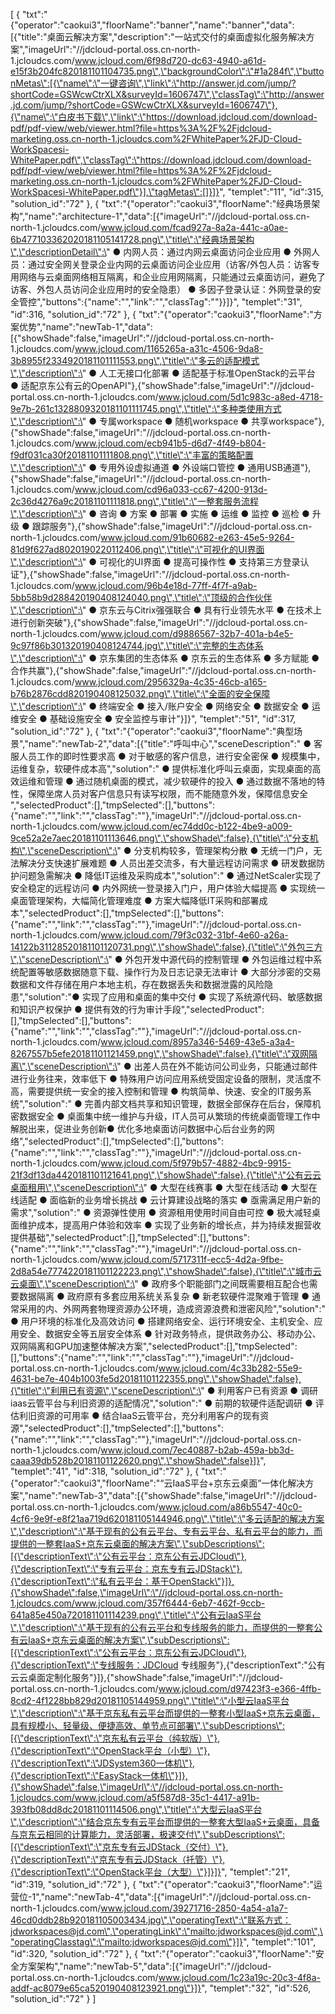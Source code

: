 [
	{
		"txt":"{\"operator\":\"caokui3\",\"floorName\":\"banner\",\"name\":\"banner\",\"data\":[{\"title\":\"桌面云解决方案\",\"description\":\"一站式交付的桌面虚拟化服务解决方案\",\"imageUrl\":\"//jdcloud-portal.oss.cn-north-1.jcloudcs.com/www.jcloud.com/6f98d720-dc63-4940-a61d-e15f3b204fc820181101104735.png\",\"backgroundColor\":\"#1a284f\",\"buttonMetas\":[{\"name\":\"一键咨询\",\"link\":\"http://answer.jd.com/jump/?shortCode=GSWcwCtrXLX&surveyId=1606747\",\"classTag\":\"http://answer.jd.com/jump/?shortCode=GSWcwCtrXLX&surveyId=1606747\"},{\"name\":\"白皮书下载\",\"link\":\"https://download.jdcloud.com/download-pdf/pdf-view/web/viewer.html?file=https%3A%2F%2Fjdcloud-marketing.oss.cn-north-1.jcloudcs.com%2FWhitePaper%2FJD-Cloud-WorkSpacesi-WhitePaper.pdf\",\"classTag\":\"https://download.jdcloud.com/download-pdf/pdf-view/web/viewer.html?file=https%3A%2F%2Fjdcloud-marketing.oss.cn-north-1.jcloudcs.com%2FWhitePaper%2FJD-Cloud-WorkSpacesi-WhitePaper.pdf\"}],\"tagMetas\":[]}]}",
		"templet":"11",
		"id":315,
		"solution_id":"72"
	},
	{
		"txt":"{\"operator\":\"caokui3\",\"floorName\":\"经典场景架构\",\"name\":\"architecture-1\",\"data\":[{\"imageUrl\":\"//jdcloud-portal.oss.cn-north-1.jcloudcs.com/www.jcloud.com/fcad927a-8a2a-441c-a0ae-6b477103362020181105141728.png\",\"title\":\"经典场景架构\",\"descriptionDetail\":\" ● 内网人员：通过内网云桌面访问企业应用 ● 外网人员：通过安全网关登录企业内网的云桌面访问企业应用（访客/外包人员：访客专用网络与云桌面网络相互隔离，和企业应用网隔离，只能通过云桌面访问，避免了访客、外包人员访问企业应用时的安全隐患） ● 多因子登录认证：外网登录的安全管控\",\"buttons\":{\"name\":\"\",\"link\":\"\",\"classTag\":\"\"}}]}",
		"templet":"31",
		"id":316,
		"solution_id":"72"
	},
	{
		"txt":"{\"operator\":\"caokui3\",\"floorName\":\"方案优势\",\"name\":\"newTab-1\",\"data\":[{\"showShade\":false,\"imageUrl\":\"//jdcloud-portal.oss.cn-north-1.jcloudcs.com/www.jcloud.com/1165265a-a31c-4506-9da8-3b8955f2334920181101111553.png\",\"title\":\"多云的适配模式\",\"description\":\" ● 人工无接口化部署 ● 适配基于标准OpenStack的云平台 ● 适配京东公有云的OpenAPI\"},{\"showShade\":false,\"imageUrl\":\"//jdcloud-portal.oss.cn-north-1.jcloudcs.com/www.jcloud.com/5d1c983c-a8ed-4718-9e7b-261c1328809320181101111745.png\",\"title\":\"多种类使用方式\",\"description\":\" ● 专属workspace ● 随机workspace ● 共享workspace\"},{\"showShade\":false,\"imageUrl\":\"//jdcloud-portal.oss.cn-north-1.jcloudcs.com/www.jcloud.com/ecb941b5-d6d7-4f49-b804-f9df031ca30f20181101111808.png\",\"title\":\"丰富的策略配置\",\"description\":\" ● 专用外设虚拟通道 ● 外设端口管控 ● 通用USB通道\"},{\"showShade\":false,\"imageUrl\":\"//jdcloud-portal.oss.cn-north-1.jcloudcs.com/www.jcloud.com/cd96a033-cc67-4200-913d-2c36d4276a9c20181101111818.png\",\"title\":\"一整套服务流程\",\"description\":\" ● 咨询 ● 方案 ● 部署 ● 实施 ● 运维 ● 监控 ● 巡检 ● 升级 ● 跟踪服务\"},{\"showShade\":false,\"imageUrl\":\"//jdcloud-portal.oss.cn-north-1.jcloudcs.com/www.jcloud.com/91b60682-e263-45e5-9264-81d9f627ad8020190220112406.png\",\"title\":\"可视化的UI界面\",\"description\":\" ● 可视化的UI界面 ● 提高可操作性 ● 支持第三方登录认证\"},{\"showShade\":false,\"imageUrl\":\"//jdcloud-portal.oss.cn-north-1.jcloudcs.com/www.jcloud.com/96b4e18d-77ff-4f7f-a9ab-5bb58b9d288420190408124040.png\",\"title\":\"顶级的合作伙伴\",\"description\":\" ● 京东云与Citrix强强联合 ● 具有行业领先水平 ● 在技术上进行创新突破\"},{\"showShade\":false,\"imageUrl\":\"//jdcloud-portal.oss.cn-north-1.jcloudcs.com/www.jcloud.com/d9886567-32b7-401a-b4e5-9c97f86b301320190408124744.jpg\",\"title\":\"完整的生态体系\",\"description\":\" ● 京东集团的生态体系 ● 京东云的生态体系 ● 多方赋能 ● 合作共赢\"},{\"showShade\":false,\"imageUrl\":\"//jdcloud-portal.oss.cn-north-1.jcloudcs.com/www.jcloud.com/2956329a-4c35-46cb-a165-b76b2876cdd820190408125032.png\",\"title\":\"全面的安全保障\",\"description\":\" ● 终端安全 ● 接入/账户安全 ● 网络安全 ● 数据安全 ● 运维安全 ● 基础设施安全 ● 安全监控与审计\"}]}",
		"templet":"51",
		"id":317,
		"solution_id":"72"
	},
	{
		"txt":"{\"operator\":\"caokui3\",\"floorName\":\"典型场景\",\"name\":\"newTab-2\",\"data\":[{\"title\":\"呼叫中心\",\"sceneDescription\":\" ● 客服人员工作的即时性要求高 ● 对于敏感的客户信息，进行安全密保 ● 规模集中，运维复杂，软硬件成本高\",\"solution\":\" ● 提供标准化呼叫云桌面，实现桌面的高效运维和管理 ● 通过随机桌面的模式，减少软硬件的投入 ● 通过数据不落地的特性，保障坐席人员对客户信息只有读写权限，而不能随意外发，保障信息安全 \",\"selectedProduct\":[],\"tmpSelected\":[],\"buttons\":{\"name\":\"\",\"link\":\"\",\"classTag\":\"\"},\"imageUrl\":\"//jdcloud-portal.oss.cn-north-1.jcloudcs.com/www.jcloud.com/ec74dd0c-b122-4be9-a009-9ce52a2e7aec20181101113646.png\",\"showShade\":false},{\"title\":\"分支机构\",\"sceneDescription\":\" ● 分支机构较多，管理架构分散 ● 无统一门户，无法解决分支快速扩展难题 ● 人员出差交流多，有大量远程访问需求 ● 研发数据防护问题急需解决 ● 降低IT运维及采购成本\",\"solution\":\" ● 通过NetScaler实现了安全稳定的远程访问 ● 内外网统一登录接入门户，用户体验大幅提高 ● 实现统一桌面管理架构，大幅简化管理难度 ● 方案大幅降低IT采购和部署成本\",\"selectedProduct\":[],\"tmpSelected\":[],\"buttons\":{\"name\":\"\",\"link\":\"\",\"classTag\":\"\"},\"imageUrl\":\"//jdcloud-portal.oss.cn-north-1.jcloudcs.com/www.jcloud.com/79f3c032-31bf-4e60-a26a-14122b31128520181101120731.png\",\"showShade\":false},{\"title\":\"外包三方\",\"sceneDescription\":\" ● 外包开发中源代码的控制管理 ● 外包运维过程中系统配置等敏感数据随意下载、操作行为及日志记录无法审计 ● 大部分涉密的交易数据和文件存储在用户本地主机，存在数据丢失和数据泄露的风险隐患\",\"solution\":\"● 实现了应用和桌面的集中交付 ● 实现了系统源代码、敏感数据和知识产权保护 ● 提供有效的行为审计手段\",\"selectedProduct\":[],\"tmpSelected\":[],\"buttons\":{\"name\":\"\",\"link\":\"\",\"classTag\":\"\"},\"imageUrl\":\"//jdcloud-portal.oss.cn-north-1.jcloudcs.com/www.jcloud.com/8957a346-5469-43e5-a3a4-8267557b5efe20181101121459.png\",\"showShade\":false},{\"title\":\"双网隔离\",\"sceneDescription\":\" ● 出差人员在外不能访问公司业务，只能通过邮件进行业务往来，效率低下 ● 特殊用户访问应用系统受固定设备的限制，灵活度不高，需要提供统一安全的接入控制和管理 ● 构筑简单、快速、安全的IT服务系统\",\"solution\":\" ● 完善内部文档共享和知识管理，数据全部保存在后台，保障机密数据安全 ● 桌面集中统一维护与升级，IT人员可从繁琐的传统桌面管理工作中解脱出来，促进业务创新● 优化多地桌面访问数据中心后台业务的网络\",\"selectedProduct\":[],\"tmpSelected\":[],\"buttons\":{\"name\":\"\",\"link\":\"\",\"classTag\":\"\"},\"imageUrl\":\"//jdcloud-portal.oss.cn-north-1.jcloudcs.com/www.jcloud.com/5f979b57-4882-4bc9-9915-21f3df13da4420181101121641.png\",\"showShade\":false},{\"title\":\"公有云云桌面租用\",\"sceneDescription\":\" ● 大型在线赛事 ● 大型在线活动 ● 大型在线适配 ● 面临新的业务增长挑战 ● 云计算建设战略的落实 ● 亟需满足用户新的需求\",\"solution\":\" ● 资源弹性使用 ● 资源租用使用时间自由可控 ● 极大减轻桌面维护成本，提高用户体验和效率 ● 实现了业务新的增长点，并为持续发掘营收提供基础\",\"selectedProduct\":[],\"tmpSelected\":[],\"buttons\":{\"name\":\"\",\"link\":\"\",\"classTag\":\"\"},\"imageUrl\":\"//jdcloud-portal.oss.cn-north-1.jcloudcs.com/www.jcloud.com/5717311f-ecc5-4d2a-9fbe-2d8a54e7774220181101122223.png\",\"showShade\":false},{\"title\":\"城市云云桌面\",\"sceneDescription\":\" ● 政府多个职能部门之间既需要相互配合也需要数据隔离 ● 政府原有多套应用系统关系复杂 ● 新老软硬件混聚难于管理 ● 通常采用的内、外网两套物理资源办公环境，造成资源浪费和泄密风险\",\"solution\":\" ● 用户环境的标准化及高效访问 ● 搭建网络安全、运行环境安全、主机安全、应用安全、数据安全等五层安全体系 ● 针对政务特点，提供政务办公、移动办公、双网隔离和GPU加速整体解决方案\",\"selectedProduct\":[],\"tmpSelected\":[],\"buttons\":{\"name\":\"\",\"link\":\"\",\"classTag\":\"\"},\"imageUrl\":\"//jdcloud-portal.oss.cn-north-1.jcloudcs.com/www.jcloud.com/4c33b282-55e9-4631-be7e-404b1003fe5d20181101122355.png\",\"showShade\":false},{\"title\":\"利用已有资源\",\"sceneDescription\":\" ● 利用客户已有资源 ● 调研iaas云管平台与利旧资源的适配情况\",\"solution\":\" ● 前期的软硬件适配调研 ● 评估利旧资源的可用率 ● 结合IaaS云管平台，充分利用客户的现有资源\",\"selectedProduct\":[],\"tmpSelected\":[],\"buttons\":{\"name\":\"\",\"link\":\"\",\"classTag\":\"\"},\"imageUrl\":\"//jdcloud-portal.oss.cn-north-1.jcloudcs.com/www.jcloud.com/7ec40887-b2ab-459a-bb3d-caaa39db528b20181101122620.png\",\"showShade\":false}]}",
		"templet":"41",
		"id":318,
		"solution_id":"72"
	},
	{
		"txt":"{\"operator\":\"caokui3\",\"floorName\":\"“云IaaS平台+京东云桌面”一体化解决方案\",\"name\":\"newTab-3\",\"data\":[{\"showShade\":false,\"imageUrl\":\"//jdcloud-portal.oss.cn-north-1.jcloudcs.com/www.jcloud.com/a86b5547-40c0-4cf6-9e9f-e8f21aa719d620181105144946.png\",\"title\":\"多云适配的解决方案\",\"description\":\"基于现有的公有云平台、专有云平台、私有云平台的能力，而提供的一整套IaaS+京东云桌面的解决方案\",\"subDescriptions\":[{\"descriptionText\":\"公有云平台：京东公有云JDCloud\"},{\"descriptionText\":\"专有云平台：京东专有云JDStack\"},{\"descriptionText\":\"私有云平台：基于OpenStack\"}]},{\"showShade\":false,\"imageUrl\":\"//jdcloud-portal.oss.cn-north-1.jcloudcs.com/www.jcloud.com/357f6444-6eb7-462f-9ccb-641a85e450a720181101114239.png\",\"title\":\"公有云IaaS平台\",\"description\":\"基于现有的公有云平台和专线服务的能力，而提供的一整套公有云IaaS+京东云桌面的解决方案\",\"subDescriptions\":[{\"descriptionText\":\"公有云平台：京东公有云JDCloud\"},{\"descriptionText\":\"专线服务：JDCloud 专线服务\"},{\"descriptionText\":\"公有云云桌面定制化服务\"}]},{\"showShade\":false,\"imageUrl\":\"//jdcloud-portal.oss.cn-north-1.jcloudcs.com/www.jcloud.com/d97423f3-e366-4ffb-8cd2-4f1228bb829d20181105144959.png\",\"title\":\"小型云IaaS平台\",\"description\":\"基于京东私有云平台而提供的一整套小型IaaS+京东云桌面，具有规模小、轻量级、便捷高效、单节点可部署\",\"subDescriptions\":[{\"descriptionText\":\"京东私有云平台（纯软版）\"},{\"descriptionText\":\"OpenStack平台（小型）\"},{\"descriptionText\":\"JDSystem360一体机\"},{\"descriptionText\":\"EasyStack一体机\"}]},{\"showShade\":false,\"imageUrl\":\"//jdcloud-portal.oss.cn-north-1.jcloudcs.com/www.jcloud.com/a5f587d8-35c1-4417-a91b-393fb08dd8dc20181101114506.png\",\"title\":\"大型云IaaS平台\",\"description\":\"结合京东专有云平台而提供的一整套大型IaaS+云桌面，具备与京东云相同的计算能力，灵活部署，极速交付\",\"subDescriptions\":[{\"descriptionText\":\"京东专有云JDStack（交付）\"},{\"descriptionText\":\"京东专有云JDStack（托管）\"},{\"descriptionText\":\"OpenStack平台（大型）\"}]}]}",
		"templet":"21",
		"id":319,
		"solution_id":"72"
	},
	{
		"txt":"{\"operator\":\"caokui3\",\"floorName\":\"运营位-1\",\"name\":\"newTab-4\",\"data\":[{\"imageUrl\":\"//jdcloud-portal.oss.cn-north-1.jcloudcs.com/www.jcloud.com/39271716-2850-4a54-a1a7-46cd0ddb28b920181105003434.jpg\",\"operatingText\":\"联系方式：jdworkspaces@jd.com\",\"operatingLink\":\"mailto:jdworkspaces@jd.com\",\"operatingClasstag\":\"mailto:jdworkspaces@jd.com\"}]}",
		"templet":"101",
		"id":320,
		"solution_id":"72"
	},
	{
		"txt":"{\"operator\":\"caokui3\",\"floorName\":\"安全方案架构\",\"name\":\"newTab-5\",\"data\":[{\"imageUrl\":\"//jdcloud-portal.oss.cn-north-1.jcloudcs.com/www.jcloud.com/1c23a19c-20c3-4f8a-addf-ac8079e65ca520190408123921.png\"}]}",
		"templet":"32",
		"id":526,
		"solution_id":"72"
	}
]